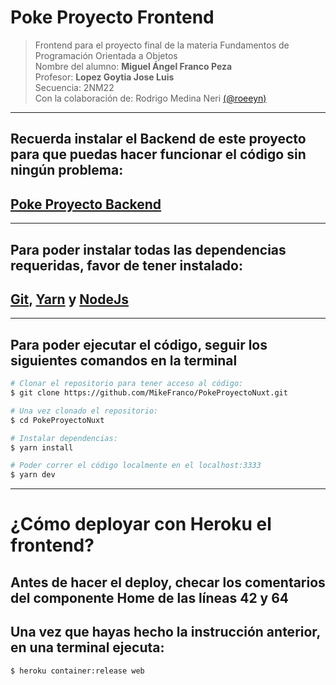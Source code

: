 # Poke Proyecto Frontend

> Frontend para el proyecto final de la materia Fundamentos de Programación Orientada a Objetos <br/>
> Nombre del alumno: **Miguel Ángel Franco Peza** <br/>
> Profesor: **Lopez Goytia Jose Luis** <br/>
> Secuencia: 2NM22 <br/>
> Con la colaboración de: Rodrigo Medina Neri [(@roeeyn)](https://github.com/roeeyn)

---

## Recuerda instalar el Backend de este proyecto para que puedas hacer funcionar el código sin ningún problema: 
## [Poke Proyecto Backend](https://github.com/MikeFranco/PokeProyectoBack)
---

## Para poder instalar todas las dependencias requeridas, favor de tener instalado:

## [Git](https://es.atlassian.com/git/tutorials/install-git), [Yarn](https://yarnpkg.com/en/docs/install#debian-stable) y [NodeJs](https://nodejs.org/es/download/package-manager/) 
---

## Para poder ejecutar el código, seguir los siguientes comandos en la terminal


``` bash
# Clonar el repositorio para tener acceso al código:
$ git clone https://github.com/MikeFranco/PokeProyectoNuxt.git

# Una vez clonado el repositorio:
$ cd PokeProyectoNuxt

# Instalar dependencias:
$ yarn install

# Poder correr el código localmente en el localhost:3333
$ yarn dev
```
---
<h1> ¿Cómo deployar con Heroku el frontend? </h1>
<h2>
  Antes de hacer el deploy, checar los comentarios del componente <b> Home </b> de las    líneas 42 y 64
</h2>
<h2>Una vez que hayas hecho la instrucción anterior, en una terminal ejecuta:</h2>

```bash
$ heroku container:release web
```